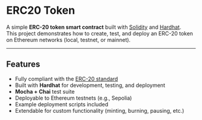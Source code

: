 # ERC20 Token

A simple **ERC-20 token smart contract** built with [Solidity](https://soliditylang.org/) and [Hardhat](https://hardhat.org/).  
This project demonstrates how to create, test, and deploy an ERC-20 token on Ethereum networks (local, testnet, or mainnet).

---

##  Features
- Fully compliant with the [ERC-20 standard](https://eips.ethereum.org/EIPS/eip-20)
- Built with **Hardhat** for development, testing, and deployment
- **Mocha + Chai** test suite
- Deployable to Ethereum testnets (e.g., Sepolia)
- Example deployment scripts included
- Extendable for custom functionality (minting, burning, pausing, etc.)
